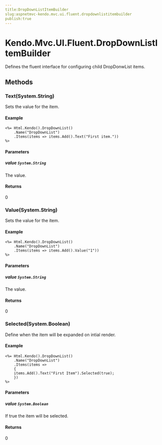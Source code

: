 ```yaml
---
title:DropDownListItemBuilder
slug:aspnetmvc-kendo.mvc.ui.fluent.dropdownlistitembuilder
publish:true
---
```


# Kendo.Mvc.UI.Fluent.DropDownListItemBuilder
Defines the fluent interface for configuring child DropDonwList items.



## Methods

### Text(System.String)
Sets the value for the item.

#### Example

    <%= Html.Kendo().DropDownList()
        .Name("DropDownList")
        .Items(items => items.Add().Text("First item."))
    %>
        


#### Parameters

##### value `System.String`
The value.



#### Returns
0


### Value(System.String)
Sets the value for the item.

#### Example

    <%= Html.Kendo().DropDownList()
        .Name("DropDownList")
        .Items(items => items.Add().Value("1"))
    %>
        


#### Parameters

##### value `System.String`
The value.



#### Returns
0


### Selected(System.Boolean)
Define when the item will be expanded on intial render.

#### Example

    <%= Html.Kendo().DropDownList()
        .Name("DropDownList")
        .Items(items =>
        {
        items.Add().Text("First Item").Selected(true);
        })
    %>
        


#### Parameters

##### value `System.Boolean`
If true the item will be selected.



#### Returns
0



